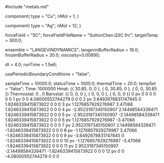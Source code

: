 <OOPSE version=4>
  <MetaData>
#include "metals.md"


component{
  type = "Cu";
	nMol = 1;
}

component{
  type = "Ag";
	nMol = 12;
}



forceField = "SC";
forceFieldFileName = "SuttonChen.QSC.frc";
targetTemp = 300.0;


ensemble = "LANGEVINDYNAMICS";
langevinBufferRadius = 18.0;
frozenBufferRadius = 30.0;
viscosity=0.00890;

dt = 4.0;
runTime = 1.5e6;

usePeriodicBoundaryConditions = "false";

sampleTime = 10000.0;
statusTime = 1000.0;
thermalTime = 20.0;
tempSet = "false";
  </MetaData>
  <Snapshot>
    <FrameData>
        Time: 1000000
        Hmat: {{ 30.85, 0, 0 }, { 0, 30.85, 0 }, { 0, 0, 30.85 }}
  Thermostat: 0 , 0
    Barostat: {{ 0, 0, 0 }, { 0, 0, 0 }, { 0, 0, 0 }}
    </FrameData>
    <StuntDoubles>
         0      pv      0       0       0       0       0       0
         1      pv      0        0        4.08000552744279        0       0       0
         2      pv      3.6492678831747845        0        1.8246339415873922        0       0       0
         3      pv      1.1276857929276987        3.47066        1.8246339415873922        0       0       0
         4      pv      -2.9523197345150907        2.14498584339471        1.8246339415873922        0       0       0
         5      pv      -2.9523197345150907        -2.14498584339471        1.8246339415873922        0       0       0
         6      pv      1.1276857929276987        -3.47066        1.8246339415873922        0       0       0
         7      pv      2.9523197345150907        2.14498584339471        -1.8246339415873922        0       0       0
         8      pv      -1.1276857929276987        3.47066        -1.8246339415873922        0       0       0
         9      pv      -3.6492678831747845        0        -1.8246339415873922        0       0       0
        10      pv      -1.1276857929276987        -3.47066        -1.8246339415873922        0       0       0
        11      pv      2.9523197345150907        -2.14498584339471        -1.8246339415873922        0       0       0
        12      pv      0        0        -4.08000552744279                0                          0       0
    </StuntDoubles>
  </Snapshot>
</OOPSE>
